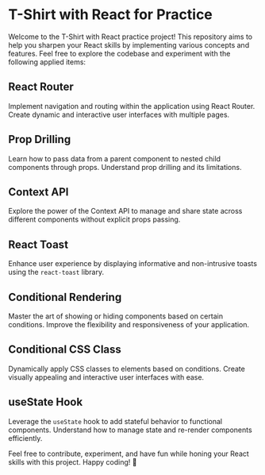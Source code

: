 # T-Shirt with React for Practice

Welcome to the T-Shirt with React practice project! This repository aims to help you sharpen your React skills by implementing various concepts and features. Feel free to explore the codebase and experiment with the following applied items:

## React Router

Implement navigation and routing within the application using React Router. Create dynamic and interactive user interfaces with multiple pages.

## Prop Drilling

Learn how to pass data from a parent component to nested child components through props. Understand prop drilling and its limitations.

## Context API

Explore the power of the Context API to manage and share state across different components without explicit props passing.

## React Toast

Enhance user experience by displaying informative and non-intrusive toasts using the `react-toast` library.

## Conditional Rendering

Master the art of showing or hiding components based on certain conditions. Improve the flexibility and responsiveness of your application.

## Conditional CSS Class

Dynamically apply CSS classes to elements based on conditions. Create visually appealing and interactive user interfaces with ease.

## useState Hook

Leverage the `useState` hook to add stateful behavior to functional components. Understand how to manage state and re-render components efficiently.

Feel free to contribute, experiment, and have fun while honing your React skills with this project. Happy coding! 🚀

